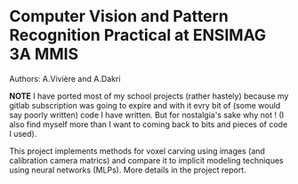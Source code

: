 # Computer Vision and Pattern Recognition Practical at ENSIMAG 3A MMIS 

Authors: A.Vivière and A.Dakri

**NOTE** I have ported most of my school projects (rather hastely) because my gitlab subscription was going to expire and with it evry bit of (some would say poorly written) code I have written. But for nostalgia's sake why not ! (I also find myself more than I want to coming back to bits and pieces of code I used).


This project implements methods for voxel carving using images (and calibration camera matrics) and compare it to implicit modeling techniques using neural networks (MLPs). More details in the project report.
